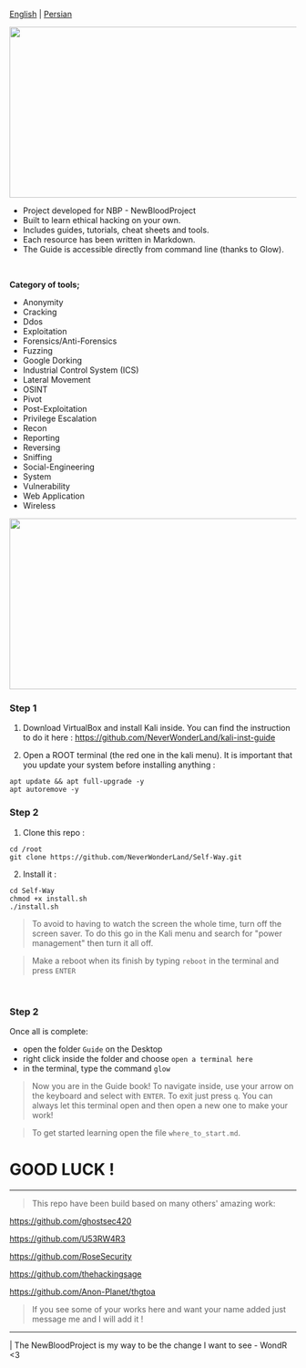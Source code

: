 [English](https://github.com/NeverWonderLand/Self-Way/blob/main/README.md) | [Persian](https://github.com/NeverWonderLand/Self-Way/blob/main/Persian/README.md)

<p align="center">
   <img width="1000" height="300" src="https://user-images.githubusercontent.com/64184513/197416598-573073ff-530b-4132-acb3-d4233654173e.jpg"
</p>


* Project developed for NBP - NewBloodProject
* Built to learn ethical hacking on your own.
* Includes guides, tutorials, cheat sheets and tools.
* Each resource has been written in Markdown.
* The Guide is accessible directly from command line (thanks to Glow).

</br>

**Category of tools;**

* Anonymity
* Cracking
* Ddos
* Exploitation
* Forensics/Anti-Forensics
* Fuzzing
* Google Dorking
* Industrial Control System (ICS)
* Lateral Movement
* OSINT
* Pivot
* Post-Exploitation
* Privilege Escalation
* Recon
* Reporting
* Reversing
* Sniffing
* Social-Engineering
* System
* Vulnerability
* Web Application
* Wireless

<p align="center">
   <img width="1000" height="300" src="https://user-images.githubusercontent.com/64184513/197375113-7bc79077-fb0d-44fc-b654-5311cdc65778.jpg"
</p>


### Step 1

1. Download VirtualBox and install Kali inside. You can find the instruction to do it here : https://github.com/NeverWonderLand/kali-inst-guide

2. Open a ROOT terminal (the red one in the kali menu). It is important that you update your system before installing anything :
```
apt update && apt full-upgrade -y
apt autoremove -y
```

### Step 2

1. Clone this repo :
```
cd /root
git clone https://github.com/NeverWonderLand/Self-Way.git
```

2. Install it :
```
cd Self-Way
chmod +x install.sh
./install.sh
```

> To avoid to having to watch the screen the whole time, turn off the screen saver. To do this go in the Kali menu and search for "power management" then turn it all off.

> Make a reboot when its finish by typing `reboot` in the terminal and press `ENTER`

</br>

### Step 2

Once all is complete:

* open the folder `Guide` on the Desktop
* right click inside the folder and choose `open a terminal here`
* in the terminal, type the command `glow` 

> Now you are in the Guide book! To navigate inside, use your arrow on the keyboard and select with `ENTER`. To exit just press `q`. You can always let this terminal open and then open a new one to make your work!

> To get started learning open the file `where_to_start.md`.

# GOOD LUCK ! 

---------------------------------------------------

> This repo have been build based on many others' amazing work:

<https://github.com/ghostsec420>

<https://github.com/U53RW4R3>

<https://github.com/RoseSecurity>

<https://github.com/thehackingsage>

<https://github.com/Anon-Planet/thgtoa>


> If you see some of your works here and want your name added just message me and I will add it !

--------------------------------------

| The NewBloodProject is my way to be the change I want to see - WondR <3
